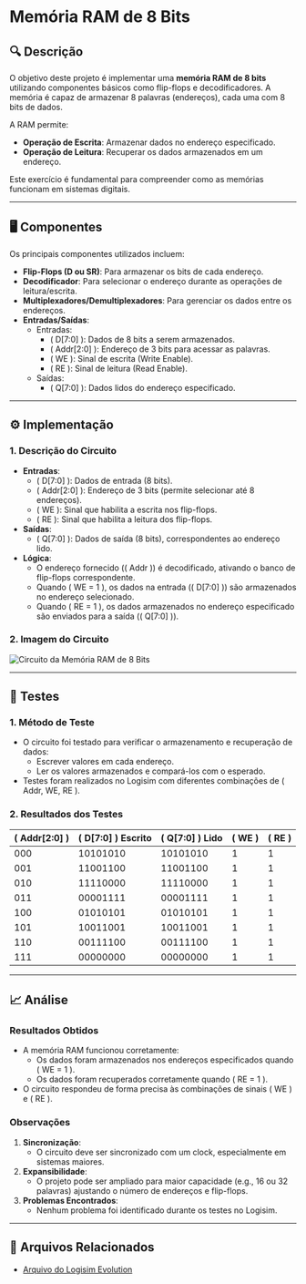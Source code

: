 # Memória RAM de 8 Bits

## 🔍 Descrição

O objetivo deste projeto é implementar uma **memória RAM de 8 bits** utilizando componentes básicos como flip-flops e decodificadores. A memória é capaz de armazenar 8 palavras (endereços), cada uma com 8 bits de dados. 

A RAM permite:
- **Operação de Escrita**: Armazenar dados no endereço especificado.
- **Operação de Leitura**: Recuperar os dados armazenados em um endereço.

Este exercício é fundamental para compreender como as memórias funcionam em sistemas digitais.

---

## 🖥️ Componentes

Os principais componentes utilizados incluem:
- **Flip-Flops (D ou SR)**: Para armazenar os bits de cada endereço.
- **Decodificador**: Para selecionar o endereço durante as operações de leitura/escrita.
- **Multiplexadores/Demultiplexadores**: Para gerenciar os dados entre os endereços.
- **Entradas/Saídas**:
  - Entradas:
    - \( D[7:0] \): Dados de 8 bits a serem armazenados.
    - \( Addr[2:0] \): Endereço de 3 bits para acessar as palavras.
    - \( WE \): Sinal de escrita (Write Enable).
    - \( RE \): Sinal de leitura (Read Enable).
  - Saídas:
    - \( Q[7:0] \): Dados lidos do endereço especificado.

---

## ⚙️ Implementação

### 1. **Descrição do Circuito**

- **Entradas**:
  - \( D[7:0] \): Dados de entrada (8 bits).
  - \( Addr[2:0] \): Endereço de 3 bits (permite selecionar até 8 endereços).
  - \( WE \): Sinal que habilita a escrita nos flip-flops.
  - \( RE \): Sinal que habilita a leitura dos flip-flops.
- **Saídas**:
  - \( Q[7:0] \): Dados de saída (8 bits), correspondentes ao endereço lido.
- **Lógica**:
  - O endereço fornecido (\( Addr \)) é decodificado, ativando o banco de flip-flops correspondente.
  - Quando \( WE = 1 \), os dados na entrada (\( D[7:0] \)) são armazenados no endereço selecionado.
  - Quando \( RE = 1 \), os dados armazenados no endereço especificado são enviados para a saída (\( Q[7:0] \)).

### 2. **Imagem do Circuito**

![Circuito da Memória RAM de 8 Bits](../assets/ram_8bits.png)

---

## 🔬 Testes

### 1. **Método de Teste**

- O circuito foi testado para verificar o armazenamento e recuperação de dados:
  - Escrever valores em cada endereço.
  - Ler os valores armazenados e compará-los com o esperado.
- Testes foram realizados no Logisim com diferentes combinações de \( Addr, WE, RE \).

### 2. **Resultados dos Testes**

| \( Addr[2:0] \) | \( D[7:0] \) Escrito | \( Q[7:0] \) Lido | \( WE \) | \( RE \) |
|-----------------|----------------------|-------------------|----------|----------|
| 000             | 10101010            | 10101010          | 1        | 1        |
| 001             | 11001100            | 11001100          | 1        | 1        |
| 010             | 11110000            | 11110000          | 1        | 1        |
| 011             | 00001111            | 00001111          | 1        | 1        |
| 100             | 01010101            | 01010101          | 1        | 1        |
| 101             | 10011001            | 10011001          | 1        | 1        |
| 110             | 00111100            | 00111100          | 1        | 1        |
| 111             | 00000000            | 00000000          | 1        | 1        |

---

## 📈 Análise

### Resultados Obtidos

- A memória RAM funcionou corretamente:
  - Os dados foram armazenados nos endereços especificados quando \( WE = 1 \).
  - Os dados foram recuperados corretamente quando \( RE = 1 \).
- O circuito respondeu de forma precisa às combinações de sinais \( WE \) e \( RE \).

### Observações

1. **Sincronização**:
   - O circuito deve ser sincronizado com um clock, especialmente em sistemas maiores.
2. **Expansibilidade**:
   - O projeto pode ser ampliado para maior capacidade (e.g., 16 ou 32 palavras) ajustando o número de endereços e flip-flops.
3. **Problemas Encontrados**:
   - Nenhum problema foi identificado durante os testes no Logisim.

---

## 📂 Arquivos Relacionados

- [Arquivo do Logisim Evolution](../src/MemoriaRam.circ)
